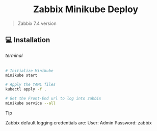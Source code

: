<h1 align="center">Zabbix Minikube Deploy</h1>

> Zabbix 7.4 version 

## 💻 Installation

###### terminal

```bash
# Initialize Minikube
minikube start

# Apply the YAML files
kubectl apply -f .

# Get the Front-End url to log into zabbix
minikube service --all
```

> [!TIP]
> Zabbix default logging credentials are:
> User: Admin
> Password: zabbix
